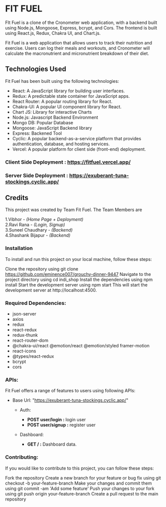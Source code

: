 # FIT FUEL
FIt Fuel is a clone of the Cronometer web application, with a backend built using Node.js, Mongoose, Express, bcrypt, and Cors. The frontend is built using React.js, Redux, Chakra UI, and Chart.js.

Fit Fuel is a web application that allows users to track their nutrition and exercise. Users can log their meals and workouts, and Cronometer will calculate the macronutrient and micronutrient breakdown of their diet.

## Technologies Used
Fit Fuel has been built using the following technologies:

- React: A JavaScript library for building user interfaces.
- Redux: A predictable state container for JavaScript apps.
- React Router: A popular routing library for React.
- Chakra-UI: A popular UI component library for React.
- Chart JS: Library for interactive Charts
- Node.js: Javascript Backend Environment
- Mongo DB: Popular Database 
- Mongoose: JavaScript Backend library
- Express: Backened Tool
- Cyclic: A popular backend-as-a-service platform that provides authentication, database, and hosting services.
- Vercel: A popular platform for client side (front-end) deployment.



### Client Side Deployment : https://fitfuel.vercel.app/
### Server Side Deployment : https://exuberant-tuna-stockings.cyclic.app/


## Credits
This project was created by Team Fit Fuel. The Team Members are 
<br>

1.Vibhor - _(Home Page + Deployment)_
<br> 
2.Ravi Rana -  _(Login, Signup)_
<br> 
3.Suneel Chaudhary - _(Backend)_
<br> 
4.Shashank Bijapur -  _(Backend)_

### Installation
To install and run this project on your local machine, follow these steps:

Clone the repository using git clone https://github.com/eminence007/grouchy-dinner-9447
Navigate to the project directory using cd indi_shop
Install the dependencies using npm install
Start the development server using npm start
This will start the development server at http://localhost:4500.

### Required Dependencies:
   - json-server
   - axios
   - redux
   - react-redux
   - redux-thunk
   - react-router-dom
   - @chakra-ui/react @emotion/react @emotion/styled framer-motion
   - react-icons
   - @types/react-redux
   - bcrypt
   - cors

### APIs:
Fit Fuel offers a range of features to users using following APIs:

- Base Url: "https://exuberant-tuna-stockings.cyclic.app/"

   - Auth:
       - __POST user/login :__ login user
       - __POST user/signup :__ register user
       
   - Dashboard:
       -  __GET / :__  Dashboard data.
      




### Contributing:

If you would like to contribute to this project, you can follow these steps:

Fork the repository
Create a new branch for your feature or bug fix using git checkout -b your-feature-branch
Make your changes and commit them using git commit -am 'Add some feature'
Push your changes to your fork using git push origin your-feature-branch
Create a pull request to the main repository
